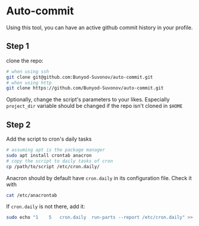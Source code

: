 # Auto-commit

Using this tool, you can have an active github commit history in your profile.

## Step 1
clone the repo:
```bash
# when using ssh
git clone git@github.com:Bunyod-Suvonov/auto-commit.git
# when using http
git clone https://github.com/Bunyod-Suvonov/auto-commit.git
```
Optionally, change the script's parameters to your likes. Especially `project_dir` variable should be changed if the repo isn't cloned in `$HOME`
## Step 2
Add the script to cron's daily tasks
```bash
# assuming apt is the package manager
sudo apt install crontab anacron
# copy the script to daily tasks of cron
cp /path/to/script /etc/cron.daily/
```
Anacron should by default have `cron.daily` in its configuration file. Check it with
```bash
cat /etc/anacrontab
```
If `cron.daily` is not there, add it:
```bash
sudo echo "1	5	cron.daily	run-parts --report /etc/cron.daily" >> /etc/anacrontab
```


